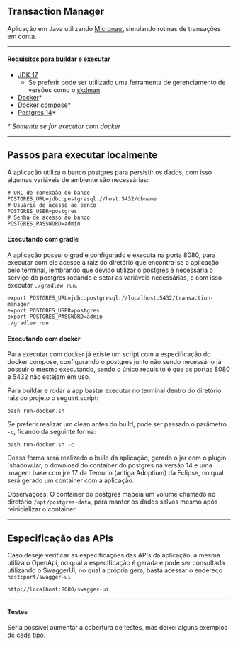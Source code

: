 ## Transaction Manager

Aplicação em Java utilizando [Micronaut](https://micronaut.io) simulando rotinas de transações em conta.

---

#### Requisitos para buildar e executar

- [JDK 17](https://adoptium.net/)
  - Se preferir pode ser utilizado uma ferramenta de gerenciamento de versões como o [skdman](https://sdkman.io/)
- [Docker](https://docs.docker.com/engine/install/)*
- [Docker compose](https://docs.docker.com/compose/cli-command/#installing-compose-v2)*
- [Postgres 14](https://www.postgresql.org/)*

_* Somente se for executar com docker_

---

## Passos para executar localmente

A aplicação utiliza o banco postgres para persistir os dados, com isso algumas variáveis de ambiente são necessárias:
```dotenv
# URL de conexaão do banco
POSTGRES_URL=jdbc:postgresql://host:5432/dbname
# Usuário de acesso ao banco
POSTGRES_USER=postgres
# Senha de acesso ao banco
POSTGRES_PASSWORD=admin
```

#### Executando com gradle
A aplicação possui o gradle configurado e executa na porta 8080, para executar com ele acesse a raiz do diretório que encontra-se a aplicação pelo terminal, 
lembrando que devido utilizar o postgres é necessária o serviço do postgres rodando e setar as variáveis necessárias, e 
com isso executar `./gradlew run`.

```shell
export POSTGRES_URL=jdbc:postgresql://localhost:5432/transaction-manager
export POSTGRES_USER=postgres
export POSTGRES_PASSWORD=admin
./gradlew run
```

#### Executando com docker
Para executar com docker já existe um script com a especificação do docker compose, configurando o postgres junto
não sendo necessário já possuir o mesmo executando, sendo o único requisito é que as portas 8080 e 5432 não estejam em uso.

Para buildar e rodar a app bastar executar no terminal dentro do diretório raiz do projeto o seguint script:
```shell
bash run-docker.sh
```

Se preferir realizar um clean antes do build, pode ser passado o parâmetro `-c`, ficando da seguinte forma:
```shell
bash run-docker.sh -c
```

Dessa forma será realizado o build da aplicação, gerado o jar com o plugin `shadowJar, 
o download do container do postgres na versão 14 e uma imagem base com jre 17 da Temurin
(antiga Adoptium) da Eclipse, no qual será gerado um container com a aplicação. 

Observações:
O container do postgres mapeia um volume chamado no diretório `/opt/postgres-data`, para manter os dados 
salvos mesmo após reinicializar o container.

---

## Especificação das APIs
Caso deseje verificar as especificações das APIs da aplicação, a mesma utiliza o OpenApi, no qual a especificação
é gerada e pode ser consultada utilizando o SwaggerUi, no qual a própria gera, basta acessar o endereço `host:port/swagger-ui`
```
http://localhost:8080/swagger-ui
```

---

#### Testes
Seria possível aumentar a cobertura de testes, mas deixei alguns exemplos de cada tipo.
